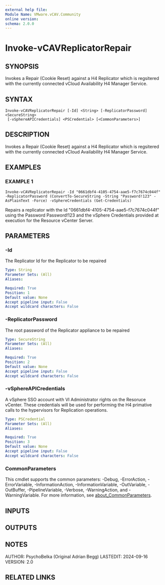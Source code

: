 ```yaml
---
external help file:
Module Name: VMware.vCAV.Community
online version:
schema: 2.0.0
---
```


# Invoke-vCAVReplicatorRepair

## SYNOPSIS
Invokes a Repair (Cookie Reset) against a H4 Replicator which is regsitered with the  currently connected vCloud Availability H4 Manager Service.

## SYNTAX

```
Invoke-vCAVReplicatorRepair [-Id] <String> [-ReplicatorPassword] <SecureString>
 [-vSphereAPICredentials] <PSCredential> [<CommonParameters>]
```

## DESCRIPTION
Invokes a Repair (Cookie Reset) against a H4 Replicator which is regsitered with the  currently connected vCloud Availability H4 Manager Service.

## EXAMPLES

### EXAMPLE 1
```
Invoke-vCAVReplicatorRepair -Id "0661dbf4-4105-4754-aae5-f7c7674c044f" -ReplicatorPassword (ConvertTo-SecureString -String "Password!123" -AsPlainText -Force) -vSphereCredentials (Get-Credentials)
```

Repairs a replicator with the Id "0661dbf4-4105-4754-aae5-f7c7674c044f" using the Password Password!123 and the vSphere Credentials provided at execution for the Resource vCenter Server.

## PARAMETERS

### -Id
The Replicator Id for the Replicator to be repaired

```yaml
Type: String
Parameter Sets: (All)
Aliases:

Required: True
Position: 1
Default value: None
Accept pipeline input: False
Accept wildcard characters: False
```

### -ReplicatorPassword
The root password of the Replicator appliance to be repaired

```yaml
Type: SecureString
Parameter Sets: (All)
Aliases:

Required: True
Position: 2
Default value: None
Accept pipeline input: False
Accept wildcard characters: False
```

### -vSphereAPICredentials
A vSphere SSO account with VI Administrator rights on the Resoruce vCenter.
These credentials will be used for performing the H4 primative calls to the hypervisors for Replication operations.

```yaml
Type: PSCredential
Parameter Sets: (All)
Aliases:

Required: True
Position: 3
Default value: None
Accept pipeline input: False
Accept wildcard characters: False
```

### CommonParameters
This cmdlet supports the common parameters: -Debug, -ErrorAction, -ErrorVariable, -InformationAction, -InformationVariable, -OutVariable, -OutBuffer, -PipelineVariable, -Verbose, -WarningAction, and -WarningVariable. For more information, see [about_CommonParameters](http://go.microsoft.com/fwlink/?LinkID=113216).

## INPUTS

## OUTPUTS

## NOTES
AUTHOR: PsychoBelka (Original Adrian Begg)
LASTEDIT: 2024-09-16
VERSION: 2.0

## RELATED LINKS
